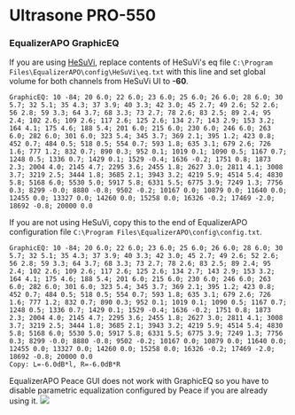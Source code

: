 # Ultrasone PRO-550
### EqualizerAPO GraphicEQ
If you are using [HeSuVi](https://sourceforge.net/projects/hesuvi/), replace contents of HeSuVi's eq file `C:\Program Files\EqualizerAPO\config\HeSuVi\eq.txt` with this line and set global volume for both channels from HeSuVi UI to **-60**.
```
GraphicEQ: 10 -84; 20 6.0; 22 6.0; 23 6.0; 25 6.0; 26 6.0; 28 6.0; 30 5.7; 32 5.1; 35 4.3; 37 3.9; 40 3.3; 42 3.0; 45 2.7; 49 2.6; 52 2.6; 56 2.8; 59 3.3; 64 3.7; 68 3.3; 73 2.7; 78 2.6; 83 2.5; 89 2.4; 95 2.4; 102 2.6; 109 2.6; 117 2.6; 125 2.6; 134 2.7; 143 2.9; 153 3.2; 164 4.1; 175 4.6; 188 5.4; 201 6.0; 215 6.0; 230 6.0; 246 6.0; 263 6.0; 282 6.0; 301 6.0; 323 5.4; 345 3.7; 369 2.1; 395 1.2; 423 0.8; 452 0.7; 484 0.5; 518 0.5; 554 0.7; 593 1.8; 635 3.1; 679 2.6; 726 1.6; 777 1.2; 832 0.7; 890 0.3; 952 0.1; 1019 0.1; 1090 0.5; 1167 0.7; 1248 0.5; 1336 0.7; 1429 0.1; 1529 -0.4; 1636 -0.2; 1751 0.8; 1873 2.3; 2004 4.0; 2145 4.7; 2295 3.6; 2455 1.8; 2627 3.0; 2811 4.1; 3008 3.7; 3219 2.5; 3444 1.8; 3685 2.1; 3943 3.2; 4219 5.9; 4514 5.4; 4830 5.8; 5168 6.0; 5530 5.0; 5917 5.8; 6331 5.5; 6775 3.9; 7249 1.3; 7756 0.3; 8299 -0.0; 8880 -0.8; 9502 -0.2; 10167 0.0; 10879 0.0; 11640 0.0; 12455 0.0; 13327 0.0; 14260 0.0; 15258 0.0; 16326 -0.2; 17469 -2.0; 18692 -0.8; 20000 0.0
```
If you are not using HeSuVi, copy this to the end of EqualizerAPO configuration file `C:\Program Files\EqualizerAPO\config\config.txt`.
```
GraphicEQ: 10 -84; 20 6.0; 22 6.0; 23 6.0; 25 6.0; 26 6.0; 28 6.0; 30 5.7; 32 5.1; 35 4.3; 37 3.9; 40 3.3; 42 3.0; 45 2.7; 49 2.6; 52 2.6; 56 2.8; 59 3.3; 64 3.7; 68 3.3; 73 2.7; 78 2.6; 83 2.5; 89 2.4; 95 2.4; 102 2.6; 109 2.6; 117 2.6; 125 2.6; 134 2.7; 143 2.9; 153 3.2; 164 4.1; 175 4.6; 188 5.4; 201 6.0; 215 6.0; 230 6.0; 246 6.0; 263 6.0; 282 6.0; 301 6.0; 323 5.4; 345 3.7; 369 2.1; 395 1.2; 423 0.8; 452 0.7; 484 0.5; 518 0.5; 554 0.7; 593 1.8; 635 3.1; 679 2.6; 726 1.6; 777 1.2; 832 0.7; 890 0.3; 952 0.1; 1019 0.1; 1090 0.5; 1167 0.7; 1248 0.5; 1336 0.7; 1429 0.1; 1529 -0.4; 1636 -0.2; 1751 0.8; 1873 2.3; 2004 4.0; 2145 4.7; 2295 3.6; 2455 1.8; 2627 3.0; 2811 4.1; 3008 3.7; 3219 2.5; 3444 1.8; 3685 2.1; 3943 3.2; 4219 5.9; 4514 5.4; 4830 5.8; 5168 6.0; 5530 5.0; 5917 5.8; 6331 5.5; 6775 3.9; 7249 1.3; 7756 0.3; 8299 -0.0; 8880 -0.8; 9502 -0.2; 10167 0.0; 10879 0.0; 11640 0.0; 12455 0.0; 13327 0.0; 14260 0.0; 15258 0.0; 16326 -0.2; 17469 -2.0; 18692 -0.8; 20000 0.0
Copy: L=-6.0dB*l, R=-6.0dB*R
```
EqualizerAPO Peace GUI does not work with GraphicEQ so you have to disable parametric equalization configured by Peace if you are already using it.
![](https://raw.githubusercontent.com/jaakkopasanen/AutoEq/master/results/SBAF-Serious/innerfidelity/onear/Ultrasone%20PRO-550/Ultrasone%20PRO-550.png)
